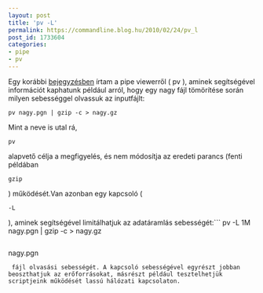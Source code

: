 ```yaml
---
layout: post
title: 'pv -L'
permalink: https://commandline.blog.hu/2010/02/24/pv_l
post_id: 1733604
categories: 
- pipe
- pv
---
```


Egy korábbi 
[bejegyzésben](http://commandline.blog.hu/2010/02/18/pipe_viewer) írtam a pipe viewerről ( pv ), aminek segítségével információt kaphatunk például arról, hogy egy nagy fájl tömörítése során milyen sebességgel olvassuk az inputfájlt: 
```
pv nagy.pgn | gzip -c > nagy.gz
``` 
Mint a neve is utal rá, 
```
pv
```
 alapvető célja a megfigyelés, és nem módosítja az eredeti parancs (fenti példában 
```
gzip
```
) működését.Van azonban egy kapcsoló ( 
```
-L
```
 ), aminek segítségével limitálhatjuk az adatáramlás sebességét:```
pv -L 1M nagy.pgn | gzip -c > nagy.gz
```A példában 1 MB/s-ban korlátoztuk a 
```
nagy.pgn
```
 fájl olvasási sebességét. A kapcsoló sebességével egyrészt jobban beoszthatjuk az erőforrásokat, másrészt például tesztelhetjük scriptjeink működését lassú hálózati kapcsolaton.